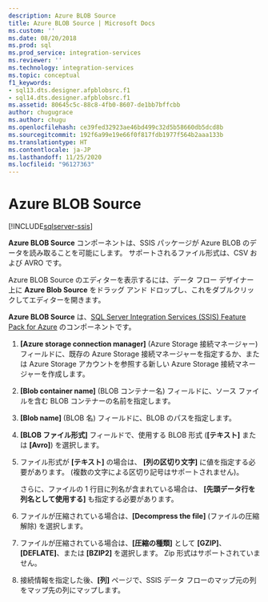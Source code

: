 ```yaml
---
description: Azure BLOB Source
title: Azure BLOB Source | Microsoft Docs
ms.custom: ''
ms.date: 08/20/2018
ms.prod: sql
ms.prod_service: integration-services
ms.reviewer: ''
ms.technology: integration-services
ms.topic: conceptual
f1_keywords:
- sql13.dts.designer.afpblobsrc.f1
- sql14.dts.designer.afpblobsrc.f1
ms.assetid: 80645c5c-88c8-4fb0-8607-de1bb7bffcbb
author: chugugrace
ms.author: chugu
ms.openlocfilehash: ce39fed32923ae46bd499c32d5b58660db5dcd8b
ms.sourcegitcommit: 192f6a99e19e66f0f817fdb1977f564b2aaa133b
ms.translationtype: HT
ms.contentlocale: ja-JP
ms.lasthandoff: 11/25/2020
ms.locfileid: "96127363"
---
```

# <a name="azure-blob-source"></a>Azure BLOB Source

[!INCLUDE[sqlserver-ssis](../../includes/applies-to-version/sqlserver-ssis.md)]


  **Azure BLOB Source** コンポーネントは、SSIS パッケージが Azure BLOB のデータを読み取ることを可能にします。 サポートされるファイル形式は、CSV および AVRO です。
  
  Azure BLOB Source のエディターを表示するには、データ フロー デザイナー上に **Azure Blob Source** をドラッグ アンド ドロップし、これをダブルクリックしてエディターを開きます。  
  
 **Azure BLOB Source** は、[SQL Server Integration Services (SSIS) Feature Pack for Azure](../../integration-services/azure-feature-pack-for-integration-services-ssis.md) のコンポーネントです。  
  
1.  **[Azure storage connection manager]** (Azure Storage 接続マネージャー) フィールドに、既存の Azure Storage 接続マネージャーを指定するか、または Azure Storage アカウントを参照する新しい Azure Storage 接続マネージャーを作成します。  
  
2.  **[Blob container name]** (BLOB コンテナー名) フィールドに、ソース ファイルを含む BLOB コンテナーの名前を指定します。  
  
3.  **[Blob name]** (BLOB 名) フィールドに、BLOB のパスを指定します。  
  
4.  **[BLOB ファイル形式]** フィールドで、使用する BLOB 形式 (**[テキスト]** または **[Avro]**) を選択します。  
  
5.  ファイル形式が **[テキスト]** の場合は、 **[列の区切り文字]** に値を指定する必要があります。 (複数の文字による区切り記号はサポートされません)。

    さらに、ファイルの 1 行目に列名が含まれている場合は、 **[先頭データ行を列名として使用する]** も指定する必要があります。

6.  ファイルが圧縮されている場合は、**[Decompress the file]** (ファイルの圧縮解除) を選択します。

7.  ファイルが圧縮されている場合は、**[圧縮の種類]** として **[GZIP]**、**[DEFLATE]**、または **[BZIP2]** を選択します。 Zip 形式はサポートされていません。
  
8.  接続情報を指定した後、**[列]** ページで、SSIS データ フローのマップ元の列をマップ先の列にマップします。  
  
  
